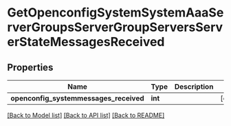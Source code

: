 # GetOpenconfigSystemSystemAaaServerGroupsServerGroupServersServerStateMessagesReceived

## Properties
Name | Type | Description | Notes
------------ | ------------- | ------------- | -------------
**openconfig_systemmessages_received** | **int** |  | [optional] 

[[Back to Model list]](../README.md#documentation-for-models) [[Back to API list]](../README.md#documentation-for-api-endpoints) [[Back to README]](../README.md)


